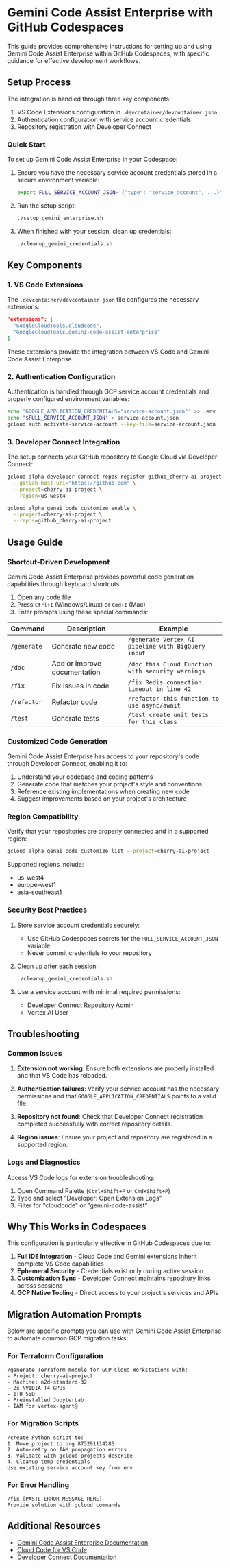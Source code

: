 # Gemini Code Assist Enterprise with GitHub Codespaces

This guide provides comprehensive instructions for setting up and using Gemini Code Assist Enterprise within GitHub Codespaces, with specific guidance for effective development workflows.

## Setup Process

The integration is handled through three key components:

1. VS Code Extensions configuration in `.devcontainer/devcontainer.json`
2. Authentication configuration with service account credentials
3. Repository registration with Developer Connect

### Quick Start

To set up Gemini Code Assist Enterprise in your Codespace:

1. Ensure you have the necessary service account credentials stored in a secure environment variable:

   ```bash
   export FULL_SERVICE_ACCOUNT_JSON='{"type": "service_account", ...}'
   ```

2. Run the setup script:

   ```bash
   ./setup_gemini_enterprise.sh
   ```

3. When finished with your session, clean up credentials:
   ```bash
   ./cleanup_gemini_credentials.sh
   ```

## Key Components

### 1. VS Code Extensions

The `.devcontainer/devcontainer.json` file configures the necessary extensions:

```json
"extensions": [
  "GoogleCloudTools.cloudcode",
  "GoogleCloudTools.gemini-code-assist-enterprise"
]
```

These extensions provide the integration between VS Code and Gemini Code Assist Enterprise.

### 2. Authentication Configuration

Authentication is handled through GCP service account credentials and properly configured environment variables:

```bash
echo 'GOOGLE_APPLICATION_CREDENTIALS="service-account.json"' >> .env
echo "$FULL_SERVICE_ACCOUNT_JSON" > service-account.json
gcloud auth activate-service-account --key-file=service-account.json
```

### 3. Developer Connect Integration

The setup connects your GitHub repository to Google Cloud via Developer Connect:

```bash
gcloud alpha developer-connect repos register github_cherry-ai-project \
  --gitlab-host-uri="https://github.com" \
  --project=cherry-ai-project \
  --region=us-west4

gcloud alpha genai code customize enable \
  --project=cherry-ai-project \
  --repos=github_cherry-ai-project
```

## Usage Guide

### Shortcut-Driven Development

Gemini Code Assist Enterprise provides powerful code generation capabilities through keyboard shortcuts:

1. Open any code file
2. Press `Ctrl+I` (Windows/Linux) or `Cmd+I` (Mac)
3. Enter prompts using these special commands:

| Command     | Description                  | Example                                            |
| ----------- | ---------------------------- | -------------------------------------------------- |
| `/generate` | Generate new code            | `/generate Vertex AI pipeline with BigQuery input` |
| `/doc`      | Add or improve documentation | `/doc this Cloud Function with security warnings`  |
| `/fix`      | Fix issues in code           | `/fix Redis connection timeout in line 42`         |
| `/refactor` | Refactor code                | `/refactor this function to use async/await`       |
| `/test`     | Generate tests               | `/test create unit tests for this class`           |

### Customized Code Generation

Gemini Code Assist Enterprise has access to your repository's code through Developer Connect, enabling it to:

1. Understand your codebase and coding patterns
2. Generate code that matches your project's style and conventions
3. Reference existing implementations when creating new code
4. Suggest improvements based on your project's architecture

### Region Compatibility

Verify that your repositories are properly connected and in a supported region:

```bash
gcloud alpha genai code customize list --project=cherry-ai-project
```

Supported regions include:

- us-west4
- europe-west1
- asia-southeast1

### Security Best Practices

1. Store service account credentials securely:

   - Use GitHub Codespaces secrets for the `FULL_SERVICE_ACCOUNT_JSON` variable
   - Never commit credentials to your repository

2. Clean up after each session:

   ```bash
   ./cleanup_gemini_credentials.sh
   ```

3. Use a service account with minimal required permissions:
   - Developer Connect Repository Admin
   - Vertex AI User

## Troubleshooting

### Common Issues

1. **Extension not working**: Ensure both extensions are properly installed and that VS Code has reloaded.

2. **Authentication failures**: Verify your service account has the necessary permissions and that `GOOGLE_APPLICATION_CREDENTIALS` points to a valid file.

3. **Repository not found**: Check that Developer Connect registration completed successfully with correct repository details.

4. **Region issues**: Ensure your project and repository are registered in a supported region.

### Logs and Diagnostics

Access VS Code logs for extension troubleshooting:

1. Open Command Palette (`Ctrl+Shift+P` or `Cmd+Shift+P`)
2. Type and select "Developer: Open Extension Logs"
3. Filter for "cloudcode" or "gemini-code-assist"

## Why This Works in Codespaces

This configuration is particularly effective in GitHub Codespaces due to:

1. **Full IDE Integration** - Cloud Code and Gemini extensions inherit complete VS Code capabilities
2. **Ephemeral Security** - Credentials exist only during active session
3. **Customization Sync** - Developer Connect maintains repository links across sessions
4. **GCP Native Tooling** - Direct access to your project's services and APIs

## Migration Automation Prompts

Below are specific prompts you can use with Gemini Code Assist Enterprise to automate common GCP migration tasks:

### For Terraform Configuration

```
/generate Terraform module for GCP Cloud Workstations with:
- Project: cherry-ai-project
- Machine: n2d-standard-32
- 2x NVIDIA T4 GPUs
- 1TB SSD
- Preinstalled JupyterLab
- IAM for vertex-agent@
```

### For Migration Scripts

```
/create Python script to:
1. Move project to org 873291114285
2. Auto-retry on IAM propagation errors
3. Validate with gcloud projects describe
4. Cleanup temp credentials
Use existing service account key from env
```

### For Error Handling

```
/fix [PASTE ERROR MESSAGE HERE]
Provide solution with gcloud commands
```

## Additional Resources

- [Gemini Code Assist Enterprise Documentation](https://cloud.google.com/code/docs/gemini-code-assist-enterprise)
- [Cloud Code for VS Code](https://cloud.google.com/code/docs/vscode)
- [Developer Connect Documentation](https://cloud.google.com/developer-connect/docs)
